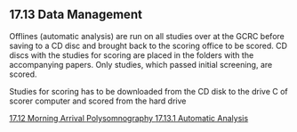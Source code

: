 ## 17.13 Data Management

Offlines (automatic analysis) are run on all studies over at the GCRC before saving to a CD disc and brought back to the scoring office to be scored.  CD discs with the studies for scoring are placed in the folders with the accompanying papers.  Only studies, which passed initial screening, are scored.

Studies for scoring has to be downloaded from the CD disk to the drive C of scorer computer and scored from the hard drive


<div class="center">
<div class="btn-group">
  <a href=":pages_path:/manuals/polysomnography/17-12-morning-arrival.md" class="btn btn-default">
    <span class="glyphicon glyphicon-chevron-left"></span>
    17.12 Morning Arrival
  </a>

  <a href=":pages_path:/manuals/polysomnography" class="btn btn-default">
    <span class="glyphicon glyphicon-chevron-up"></span>
    Polysomnography
  </a>

  <a href=":pages_path:/manuals/polysomnography/17-13-01-automatic-analysis.md" class="btn btn-success">
    17.13.1 Automatic Analysis
    <span class="glyphicon glyphicon-chevron-right"></span>
  </a>
</div>
</div>
